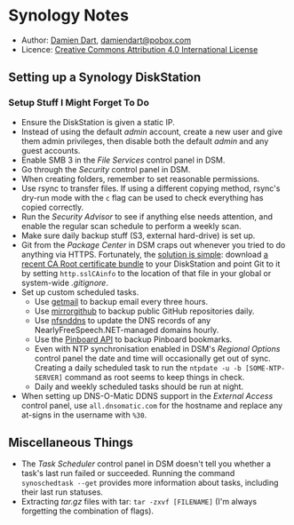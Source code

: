 Synology Notes
==============

  - Author: [Damien Dart][1], <damiendart@pobox.com>
  - Licence: [Creative Commons Attribution 4.0 International License][2]

[1]: <http://www.robotinaponcho.net/>
[2]: <http://creativecommons.org/licenses/by/4.0/>


Setting up a Synology DiskStation
---------------------------------

### Setup Stuff I Might Forget To Do

  - Ensure the DiskStation is given a static IP.
  - Instead of using the default _admin_ account, create a new user and
    give them admin privileges, then disable both the default _admin_
    and any guest accounts.
  - Enable SMB 3 in the _File Services_ control panel in DSM.
  - Go through the _Security_ control panel in DSM.
  - When creating folders, remember to set reasonable permissions.
  - Use rsync to transfer files. If using a different copying method,
    rsync's dry-run mode with the `c` flag can be used to check
    everything has copied correctly.
  - Run the _Security Advisor_ to see if anything else needs attention,
    and enable the regular scan schedule to perform a weekly scan.
  - Make sure daily backup stuff (S3, external hard-drive) is set up.
  - Git from the _Package Center_ in DSM craps out whenever you tried to
    do anything via HTTPS. Fortunately, the [solution is simple][3]:
    download [a recent CA Root certificate bundle][4] to your
    DiskStation and point Git to it by setting `http.sslCAinfo` to the
    location of that file in your global or system-wide _.gitignore_.
  - Set up custom scheduled tasks.
    - Use [getmail][5] to backup email every three hours.
    - Use [mirrorgithub][6] to backup public GitHub repositories daily.
    - Use [nfsnddns][7] to update the DNS records of any
      NearlyFreeSpeech.NET-managed domains hourly.
    - Use the [Pinboard API][8] to backup Pinboard bookmarks.
    - Even with NTP synchronisation enabled in DSM's _Regional Options_
      control panel the date and time will occasionally get out of sync.
      Creating a daily scheduled task to run the `ntpdate -u -b
      [SOME-NTP-SERVER]` command as root seems to keep things in check.
    - Daily and weekly scheduled tasks should be run at night.
  - When setting up DNS-O-Matic DDNS support in the _External Access_
    control panel, use `all.dnsomatic.com` for the hostname and replace
    any at-signs in the username with `%30`.

[3]: <http://stackoverflow.com/a/8467406>
[4]: <http://curl.haxx.se/ca/cacert.pem>
[5]: <http://pyropus.ca/software/getmail/>
[6]: <http://www.robotinaponcho.net/git/?p=robotinaponcho.git;a=blob;f=www/private/mirrorgithub;hb=HEAD>
[7]: <http://www.robotinaponcho.net/git/?p=toolbox.git;a=blob;f=nfsnddns;hb=HEAD>
[8]: <https://pinboard.in/api/>

Miscellaneous Things
--------------------

  - The _Task Scheduler_ control panel in DSM doesn't tell you whether a
    task's last run failed or succeeded.  Running the command
    `synoschedtask --get` provides more information about tasks,
    including their last run statuses.
  - Extracting _tar.gz_ files with tar: `tar -zxvf [FILENAME]` (I'm
    always forgetting the combination of flags).
